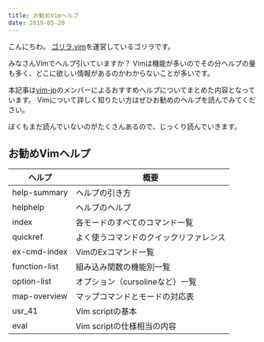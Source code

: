 ```yaml
---
title: お勧めVimヘルプ
date: 2019-05-20
---
```


こんにちわ。
[ゴリラ.vim](https://gorillavim.connpass.com/)を運営しているゴリラです。

みなさんVimでヘルプ引いていますか？
Vimは機能が多いのでその分ヘルプの量も多く、どこに欲しい情報があるのかわからないことが多いです。

本記事は[vim-jp](https://vim-jp.org/)のメンバーによるおすすめヘルプについてまとめた内容となっています。
Vimについて詳しく知りたい方はぜひお勧めのヘルプを読んでみてください。

ぼくもまだ読んでいないのがたくさんあるので、じっくり読んでいきます。

## お勧めVimヘルプ
| ヘルプ        | 概要                                   |
|---------------|----------------------------------------|
| help-summary  | ヘルプの引き方                         |
| helphelp      | ヘルプのヘルプ                         |
| index         | 各モードのすべてのコマンド一覧         |
| quickref      | よく使うコマンドのクイックリファレンス |
| ex-cmd-index  | VimのExコマンド一覧                    |
| function-list | 組み込み関数の機能別一覧               |
| option-list   | オプション（cursolineなど）一覧        |
| map-overview  | マップコマンドとモードの対応表         |
| usr_41        | Vim scriptの基本                       |
| eval          | Vim scriptの仕様相当の内容             |

